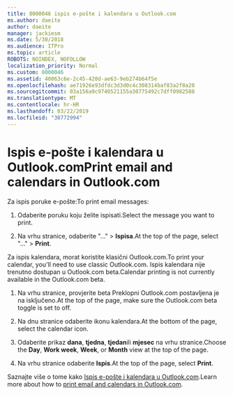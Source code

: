 ```yaml
---
title: 8000046 ispis e-pošte i kalendara u Outlook.com
ms.author: daeite
author: daeite
manager: jackiesm
ms.date: 5/30/2018
ms.audience: ITPro
ms.topic: article
ROBOTS: NOINDEX, NOFOLLOW
localization_priority: Normal
ms.custom: 8000046
ms.assetid: 40063c6e-2c45-420d-ae63-9eb274b64f5e
ms.openlocfilehash: ae71926e93dfdc3d3d0c4c308314baf83a2f8a20
ms.sourcegitcommit: 03a156a9c9740521155a30775492c7dff0982588
ms.translationtype: MT
ms.contentlocale: hr-HR
ms.lasthandoff: 03/22/2019
ms.locfileid: "30772994"
---
```

# <a name="print-email-and-calendars-in-outlookcom"></a><span data-ttu-id="443d5-102">Ispis e-pošte i kalendara u Outlook.com</span><span class="sxs-lookup"><span data-stu-id="443d5-102">Print email and calendars in Outlook.com</span></span>

<span data-ttu-id="443d5-103">Za ispis poruke e-pošte:</span><span class="sxs-lookup"><span data-stu-id="443d5-103">To print email messages:</span></span>
  
1. <span data-ttu-id="443d5-104">Odaberite poruku koju želite ispisati.</span><span class="sxs-lookup"><span data-stu-id="443d5-104">Select the message you want to print.</span></span>
    
2. <span data-ttu-id="443d5-105">Na vrhu stranice, odaberite "..." \> **Ispisa**.</span><span class="sxs-lookup"><span data-stu-id="443d5-105">At the top of the page, select "..." \> **Print**.</span></span> 
    
<span data-ttu-id="443d5-106">Za ispis kalendara, morat koristite klasični Outlook.com.</span><span class="sxs-lookup"><span data-stu-id="443d5-106">To print your calendar, you'll need to use classic Outlook.com.</span></span> <span data-ttu-id="443d5-107">Ispis kalendara nije trenutno dostupan u Outlook.com beta.</span><span class="sxs-lookup"><span data-stu-id="443d5-107">Calendar printing is not currently available in the Outlook.com beta.</span></span>
  
1. <span data-ttu-id="443d5-108">Na vrhu stranice, provjerite beta Preklopni Outlook.com postavljena je na isključeno.</span><span class="sxs-lookup"><span data-stu-id="443d5-108">At the top of the page, make sure the Outlook.com beta toggle is set to off.</span></span>
    
2. <span data-ttu-id="443d5-109">Na dnu stranice odaberite ikonu kalendara.</span><span class="sxs-lookup"><span data-stu-id="443d5-109">At the bottom of the page, select the calendar icon.</span></span>
    
3. <span data-ttu-id="443d5-110">Odaberite prikaz **dana**, **tjedna**, **tjedan**ili **mjesec** na vrhu stranice.</span><span class="sxs-lookup"><span data-stu-id="443d5-110">Choose the **Day**, **Work week**, **Week**, or **Month** view at the top of the page.</span></span> 
    
4. <span data-ttu-id="443d5-111">Na vrhu stranice odaberite **Ispis**.</span><span class="sxs-lookup"><span data-stu-id="443d5-111">At the top of the page, select **Print**.</span></span> 
    
<span data-ttu-id="443d5-112">Saznajte više o tome kako [Ispis e-pošte i kalendara u Outlook.com](https://go.microsoft.com/fwlink/p/?linkid=2001208&amp;clcid=0x409).</span><span class="sxs-lookup"><span data-stu-id="443d5-112">Learn more about how to [print email and calendars in Outlook.com](https://go.microsoft.com/fwlink/p/?linkid=2001208&amp;clcid=0x409).</span></span>
  

